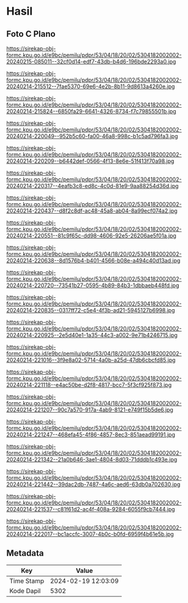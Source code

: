 # Hasil

## Foto C Plano

https://sirekap-obj-formc.kpu.go.id/e9bc/pemilu/pdpr/53/04/18/20/02/5304182002002-20240215-085011--32cf0d14-edf7-43db-b4d6-196bde2293a0.jpg

https://sirekap-obj-formc.kpu.go.id/e9bc/pemilu/pdpr/53/04/18/20/02/5304182002002-20240214-215512--7fae5370-69e6-4e2b-8b11-9d8613a4260e.jpg

https://sirekap-obj-formc.kpu.go.id/e9bc/pemilu/pdpr/53/04/18/20/02/5304182002002-20240214-215824--6850fa29-6641-4326-8734-f7c79855501b.jpg

https://sirekap-obj-formc.kpu.go.id/e9bc/pemilu/pdpr/53/04/18/20/02/5304182002002-20240214-220049--952b5c60-fa00-46a8-998c-b1c5ad796fa3.jpg

https://sirekap-obj-formc.kpu.go.id/e9bc/pemilu/pdpr/53/04/18/20/02/5304182002002-20240214-220209--b6442def-0566-4f13-8e6e-51f413f70a98.jpg

https://sirekap-obj-formc.kpu.go.id/e9bc/pemilu/pdpr/53/04/18/20/02/5304182002002-20240214-220317--4eafb3c8-ed8c-4c0d-81e9-9aa88254d36d.jpg

https://sirekap-obj-formc.kpu.go.id/e9bc/pemilu/pdpr/53/04/18/20/02/5304182002002-20240214-220437--d8f2c8df-ac48-45a8-ab04-8a99ecf074a2.jpg

https://sirekap-obj-formc.kpu.go.id/e9bc/pemilu/pdpr/53/04/18/20/02/5304182002002-20240214-220551--81c9f65c-dd98-4606-92e5-26206ae5f01a.jpg

https://sirekap-obj-formc.kpu.go.id/e9bc/pemilu/pdpr/53/04/18/20/02/5304182002002-20240214-220638--8d1576b4-b401-4566-b08e-a494c40d13ad.jpg

https://sirekap-obj-formc.kpu.go.id/e9bc/pemilu/pdpr/53/04/18/20/02/5304182002002-20240214-220720--73541b27-0595-4b89-84b3-1dbbaeb448fd.jpg

https://sirekap-obj-formc.kpu.go.id/e9bc/pemilu/pdpr/53/04/18/20/02/5304182002002-20240214-220835--0317ff72-c5e4-4f3b-ad21-5945127b6998.jpg

https://sirekap-obj-formc.kpu.go.id/e9bc/pemilu/pdpr/53/04/18/20/02/5304182002002-20240214-220925--2e5d40e1-1a35-44c3-a002-9e71b4246715.jpg

https://sirekap-obj-formc.kpu.go.id/e9bc/pemilu/pdpr/53/04/18/20/02/5304182002002-20240214-221016--3f9e8a02-5714-4a0b-a25d-47db6cbcfd85.jpg

https://sirekap-obj-formc.kpu.go.id/e9bc/pemilu/pdpr/53/04/18/20/02/5304182002002-20240214-221118--e4ac50be-d2f8-4817-bcc7-5f3cf925f873.jpg

https://sirekap-obj-formc.kpu.go.id/e9bc/pemilu/pdpr/53/04/18/20/02/5304182002002-20240214-221207--90c7a570-917a-4ab9-8121-e749f15b5de6.jpg

https://sirekap-obj-formc.kpu.go.id/e9bc/pemilu/pdpr/53/04/18/20/02/5304182002002-20240214-221247--468efa45-4f86-4857-8ec3-851aead99191.jpg

https://sirekap-obj-formc.kpu.go.id/e9bc/pemilu/pdpr/53/04/18/20/02/5304182002002-20240214-221342--21a0b646-3ae1-4804-8d03-71dddb1c493e.jpg

https://sirekap-obj-formc.kpu.go.id/e9bc/pemilu/pdpr/53/04/18/20/02/5304182002002-20240214-221442--39dac2db-7487-4a6c-aed6-63db0a702630.jpg

https://sirekap-obj-formc.kpu.go.id/e9bc/pemilu/pdpr/53/04/18/20/02/5304182002002-20240214-221537--c81f61d2-ac4f-408a-9284-6055f9cb7444.jpg

https://sirekap-obj-formc.kpu.go.id/e9bc/pemilu/pdpr/53/04/18/20/02/5304182002002-20240214-222017--bc1accfc-3007-4b0c-b0fd-6959f4b61e5b.jpg


## Metadata

| Key        | Value               |
| ---------- | ------------------- |
| Time Stamp | 2024-02-19 12:03:09 |
| Kode Dapil | 5302                |



